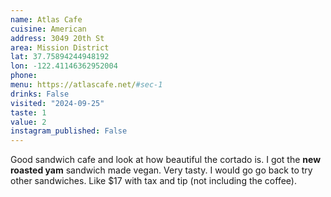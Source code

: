 ```yaml
---
name: Atlas Cafe
cuisine: American
address: 3049 20th St
area: Mission District
lat: 37.75894244948192
lon: -122.41146362952004
phone: 
menu: https://atlascafe.net/#sec-1
drinks: False
visited: "2024-09-25"
taste: 1
value: 2
instagram_published: False
---
```


Good sandwich cafe and look at how beautiful the cortado is. I got the **new roasted yam** sandwich made vegan. Very tasty. I would go go back to try other sandwiches. Like $17 with tax and tip (not including the coffee).
